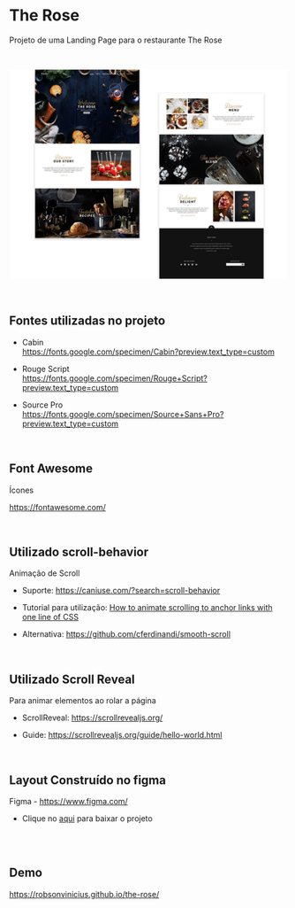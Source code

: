 # The Rose

Projeto de uma Landing Page para o restaurante The Rose

<br>


![Preview Desktop The Rose](Layout/thumb.jpg)

<br>

## Fontes utilizadas no projeto
+ Cabin <br>
https://fonts.google.com/specimen/Cabin?preview.text_type=custom
<!--
+ Regular 400
+ Semi-bold 600
+ Extra-bold 800
+ Extra-bold 800 italic
https://fonts.google.com/specimen/Nunito+Sans
-->
+ Rouge Script <br>
https://fonts.google.com/specimen/Rouge+Script?preview.text_type=custom

+ Source Pro <br>
https://fonts.google.com/specimen/Source+Sans+Pro?preview.text_type=custom

<br>

## Font Awesome

Ícones

https://fontawesome.com/

<br>

## Utilizado scroll-behavior

Animação de Scroll

+ Suporte: https://caniuse.com/?search=scroll-behavior

+ Tutorial para utilização: [How to animate scrolling to anchor links with one line of CSS](https://gomakethings.com/how-to-animate-scrolling-to-anchor-links-with-one-line-of-css/)

+ Alternativa: https://github.com/cferdinandi/smooth-scroll

<br>

## Utilizado Scroll Reveal

Para animar elementos ao rolar a página

+ ScrollReveal: https://scrollrevealjs.org/

+ Guide: https://scrollrevealjs.org/guide/hello-world.html

<br>

## Layout Construído no figma
Figma - https://www.figma.com/<br>

+ Clique no [aqui](https://github.com/RobsonVinicius/the-rose/raw/main/Layout/The%20Rose.fig) para baixar o projeto 

<br>




<br>

## Demo 
https://robsonvinicius.github.io/the-rose/
